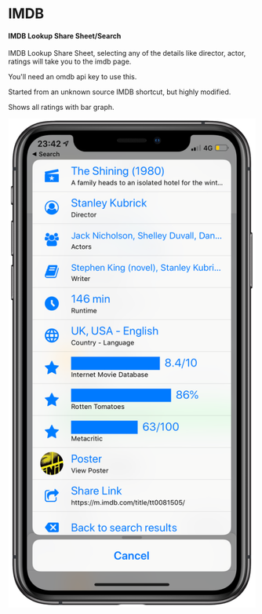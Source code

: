 # IMDB
#### IMDB Lookup Share Sheet/Search

IMDB Lookup Share Sheet, selecting any of the details like director, actor, ratings will take you to the imdb page.

You'll need an omdb api key to use this.

Started from an unknown source IMDB shortcut, but highly modified.

Shows all ratings with bar graph.

![](Shining.png)
